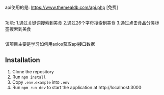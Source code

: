 ##
api使用的是: https://www.themealdb.com/api.php   [免费]

##
功能:
1.通过关键词搜索到美食
2.通过26个字母搜索到美食
3.通过点击食品分类标签搜索到美食

##
该项目主要是学习如何用axios获取api接口数据

## Installation
1. Clone the repository
1. Run `npm install`
1. Copy `.env.example` into `.env`
1. Run `npm run dev` to start the application at http://localhost:3000

